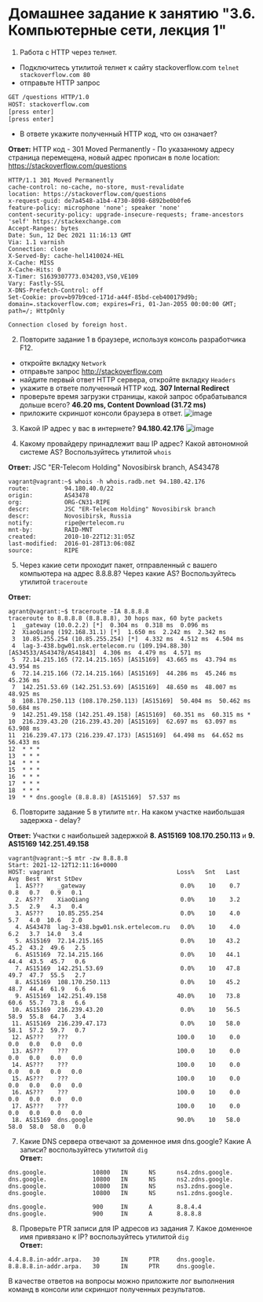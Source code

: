 # Домашнее задание к занятию "3.6. Компьютерные сети, лекция 1"

1. Работа c HTTP через телнет.
- Подключитесь утилитой телнет к сайту stackoverflow.com
`telnet stackoverflow.com 80`
- отправьте HTTP запрос
```bash
GET /questions HTTP/1.0
HOST: stackoverflow.com
[press enter]
[press enter]
```
- В ответе укажите полученный HTTP код, что он означает?   

**Ответ:** HTTP код - 301 Moved Permanently - По указанному адресу страница перемещена, новый адрес прописан в поле location: https://stackoverflow.com/questions
```
HTTP/1.1 301 Moved Permanently
cache-control: no-cache, no-store, must-revalidate
location: https://stackoverflow.com/questions
x-request-guid: de7a4548-a1b4-4730-8098-6892be0b0fe6
feature-policy: microphone 'none'; speaker 'none'
content-security-policy: upgrade-insecure-requests; frame-ancestors 'self' https://stackexchange.com
Accept-Ranges: bytes
Date: Sun, 12 Dec 2021 11:16:13 GMT
Via: 1.1 varnish
Connection: close
X-Served-By: cache-hel1410024-HEL
X-Cache: MISS
X-Cache-Hits: 0
X-Timer: S1639307773.034203,VS0,VE109
Vary: Fastly-SSL
X-DNS-Prefetch-Control: off
Set-Cookie: prov=b97b9ced-171d-a44f-85bd-ceb400179d9b; domain=.stackoverflow.com; expires=Fri, 01-Jan-2055 00:00:00 GMT; path=/; HttpOnly

Connection closed by foreign host.
```

2. Повторите задание 1 в браузере, используя консоль разработчика F12.
- откройте вкладку `Network`
- отправьте запрос http://stackoverflow.com
- найдите первый ответ HTTP сервера, откройте вкладку `Headers` 
- укажите в ответе полученный HTTP код. **307 Internal Redirect**
- проверьте время загрузки страницы, какой запрос обрабатывался дольше всего? **46.20 ms, Content Download (31.72 ms)**
- приложите скриншот консоли браузера в ответ.
![image](https://user-images.githubusercontent.com/26379231/145710608-01e3b600-5abd-46fb-b4cb-674e2e5d3500.png)

3. Какой IP адрес у вас в интернете? **94.180.42.176**
![image](https://user-images.githubusercontent.com/26379231/145712350-92b67ee7-5de7-4b2a-9299-3fbed53650a2.png)


4. Какому провайдеру принадлежит ваш IP адрес? Какой автономной системе AS? Воспользуйтесь утилитой `whois`

**Ответ:** JSC "ER-Telecom Holding" Novosibirsk branch, AS43478
```
vagrant@vagrant:~$ whois -h whois.radb.net 94.180.42.176
route:          94.180.40.0/22
origin:         AS43478
org:            ORG-CN31-RIPE
descr:          JSC "ER-Telecom Holding" Novosibirsk branch
descr:          Novosibirsk, Russia
notify:         ripe@ertelecom.ru
mnt-by:         RAID-MNT
created:        2010-10-22T12:31:05Z
last-modified:  2016-01-28T13:06:08Z
source:         RIPE
```

5. Через какие сети проходит пакет, отправленный с вашего компьютера на адрес 8.8.8.8? Через какие AS? Воспользуйтесь утилитой `traceroute`

**Ответ:**
```
agrant@vagrant:~$ traceroute -IA 8.8.8.8
traceroute to 8.8.8.8 (8.8.8.8), 30 hops max, 60 byte packets
 1  _gateway (10.0.2.2) [*]  0.304 ms  0.318 ms  0.096 ms
 2  XiaoQiang (192.168.31.1) [*]  1.650 ms  2.242 ms  2.342 ms
 3  10.85.255.254 (10.85.255.254) [*]  4.332 ms  4.512 ms  4.504 ms
 4  lag-3-438.bgw01.nsk.ertelecom.ru (109.194.88.30) [AS34533/AS43478/AS41843]  4.306 ms  4.479 ms  4.571 ms
 5  72.14.215.165 (72.14.215.165) [AS15169]  43.665 ms  43.794 ms  43.954 ms
 6  72.14.215.166 (72.14.215.166) [AS15169]  44.286 ms  45.246 ms  45.236 ms
 7  142.251.53.69 (142.251.53.69) [AS15169]  48.650 ms  48.007 ms  48.925 ms
 8  108.170.250.113 (108.170.250.113) [AS15169]  50.404 ms  50.462 ms  50.684 ms
 9  142.251.49.158 (142.251.49.158) [AS15169]  60.351 ms  60.315 ms *
10  216.239.43.20 (216.239.43.20) [AS15169]  62.697 ms  63.097 ms  63.908 ms
11  216.239.47.173 (216.239.47.173) [AS15169]  64.498 ms  64.652 ms  56.433 ms
12  * * *
13  * * *
14  * * *
15  * * *
16  * * *
17  * * *
18  * * *
19  * * dns.google (8.8.8.8) [AS15169]  57.537 ms
```

6. Повторите задание 5 в утилите `mtr`. На каком участке наибольшая задержка - delay?

**Ответ:** Участки с наибольшей задержкой **8. AS15169  108.170.250.113** и **9. AS15169  142.251.49.158** 
```
vagrant@vagrant:~$ mtr -zw 8.8.8.8
Start: 2021-12-12T12:11:16+0000
HOST: vagrant                                   Loss%   Snt   Last   Avg  Best  Wrst StDev
  1. AS???    _gateway                           0.0%    10    0.7   0.8   0.7   0.9   0.1
  2. AS???    XiaoQiang                          0.0%    10    3.2   3.5   2.9   4.3   0.4
  3. AS???    10.85.255.254                      0.0%    10    4.0   5.7   4.0  10.6   2.0
  4. AS43478  lag-3-438.bgw01.nsk.ertelecom.ru   0.0%    10    4.0   6.2   3.7  14.0   3.4
  5. AS15169  72.14.215.165                      0.0%    10   43.2  45.2  43.2  49.6   2.5
  6. AS15169  72.14.215.166                      0.0%    10   44.1  44.4  43.5  45.7   0.6
  7. AS15169  142.251.53.69                      0.0%    10   47.8  49.7  47.7  55.5   2.7
  8. AS15169  108.170.250.113                    0.0%    10   45.2  48.7  44.4  61.9   6.6
  9. AS15169  142.251.49.158                    40.0%    10   73.8  60.6  55.7  73.8   6.6
 10. AS15169  216.239.43.20                      0.0%    10   56.5  58.9  55.8  64.7   3.4
 11. AS15169  216.239.47.173                     0.0%    10   58.0  58.1  57.2  59.7   0.7
 12. AS???    ???                               100.0    10    0.0   0.0   0.0   0.0   0.0
 13. AS???    ???                               100.0    10    0.0   0.0   0.0   0.0   0.0
 14. AS???    ???                               100.0    10    0.0   0.0   0.0   0.0   0.0
 15. AS???    ???                               100.0    10    0.0   0.0   0.0   0.0   0.0
 16. AS???    ???                               100.0    10    0.0   0.0   0.0   0.0   0.0
 17. AS???    ???                               100.0    10    0.0   0.0   0.0   0.0   0.0
 18. AS15169  dns.google                        90.0%    10   58.0  58.0  58.0  58.0   0.0
```

7. Какие DNS сервера отвечают за доменное имя dns.google? Какие A записи? воспользуйтесь утилитой `dig`   
**Ответ:**

```
dns.google.             10800   IN      NS      ns4.zdns.google.
dns.google.             10800   IN      NS      ns2.zdns.google.
dns.google.             10800   IN      NS      ns3.zdns.google.
dns.google.             10800   IN      NS      ns1.zdns.google.
```
```
dns.google.             900     IN      A       8.8.4.4
dns.google.             900     IN      A       8.8.8.8
```



8. Проверьте PTR записи для IP адресов из задания 7. Какое доменное имя привязано к IP? воспользуйтесь утилитой `dig`    
**Ответ:**
```
4.4.8.8.in-addr.arpa.   30      IN      PTR     dns.google.
8.8.8.8.in-addr.arpa.   30      IN      PTR     dns.google.
```

В качестве ответов на вопросы можно приложите лог выполнения команд в консоли или скриншот полученных результатов.

